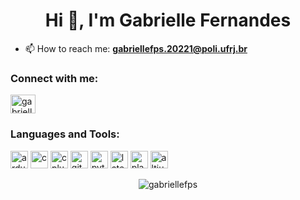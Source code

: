 <h1 align="center">Hi 👋, I'm Gabrielle Fernandes</h1>


- 📫 How to reach me: **gabriellefps.20221@poli.ufrj.br**

<h3 align="left">Connect with me:</h3>
<p align="left">
  <a href="https://linkedin.com/in/gabrielle-de-sousa" target="blank">
    <img align="center" src="https://raw.githubusercontent.com/rahuldkjain/github-profile-readme-generator/master/src/images/icons/Social/linked-in-alt.svg" alt="gabrielle-de-sousa" height="30" width="40" />
  </a>
</p>

<h3 align="left">Languages and Tools:</h3>
<p align="left">
  <img src="https://img.shields.io/badge/Arduino-%2300303A.svg?logo=arduino&logoColor=white" alt="arduino" height="28"/>
  <img src="https://img.shields.io/badge/C-%2300599C.svg?logo=c&logoColor=white" alt="c" height="28"/>
  <img src="https://img.shields.io/badge/C++-%2300599C.svg?logo=c%2B%2B&logoColor=white" alt="cplusplus" height="28"/>
  <img src="https://img.shields.io/badge/Git-%23F05032.svg?logo=git&logoColor=white" alt="git" height="28"/>
  <img src="https://img.shields.io/badge/Python-%2314354C.svg?logo=python&logoColor=white" alt="python" height="28"/>
  <img src="https://img.shields.io/badge/LaTeX-%23007ACC.svg?logo=latex&logoColor=white" alt="latex" height="28"/>
  <img src="https://img.shields.io/badge/PlatformIO-%23000000.svg?logo=platformio&logoColor=white" alt="platformio" height="28"/>
  <img src="https://img.shields.io/badge/Altium-%23B40000.svg?logo=altiumdesigner&logoColor=white" alt="altium" height="28"/>
</p>

<p align="center">
  <img src="https://github-readme-stats.vercel.app/api/top-langs?username=gabriellefps&show_icons=true&theme=tokyonight&locale=en&layout=compact" alt="gabriellefps" />
</p>
